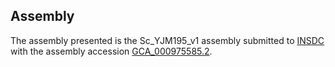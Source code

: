 

Assembly
--------

The assembly presented is the Sc\_YJM195\_v1 assembly submitted to
[INSDC](http://www.insdc.org) with the assembly accession
[GCA\_000975585.2](http://www.ebi.ac.uk/ena/data/view/GCA_000975585.2).
